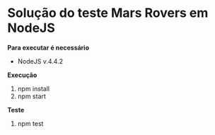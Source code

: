 # Solução do teste Mars Rovers em NodeJS

**Para executar é necessário**
- NodeJS v.4.4.2

**Execução**
1. npm install
2. npm start

**Teste**
1. npm test